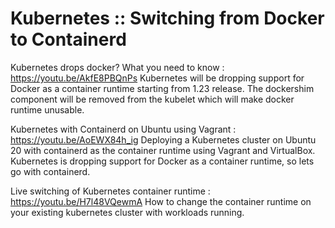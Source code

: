 # Kubernetes :: Switching from Docker to Containerd

Kubernetes drops docker? What you need to know : https://youtu.be/AkfE8PBQnPs
Kubernetes will be dropping support for Docker as a container runtime starting from 1.23 release. The dockershim component will be removed from the kubelet which will make docker runtime unusable.

Kubernetes with Containerd on Ubuntu using Vagrant : https://youtu.be/AoEWX84h_ig
Deploying a Kubernetes cluster on Ubuntu 20 with containerd as the container runtime using Vagrant and VirtualBox. Kubernetes is dropping support for Docker as a container runtime, so lets go with containerd. 

Live switching of Kubernetes container runtime : https://youtu.be/H7l48VQewmA
How to change the container runtime on your existing kubernetes cluster with workloads running.
